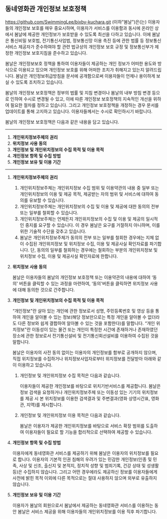 ## 동네영화관 개인정보 보호정책

https://github.com/SwimmingLee/bixby-kuchara.git (이하"봄날")은(는) 이용자들의 개인정보 보호를 매우 중요시하며, 이용자가 서비스를 이용함과 동시에 
온라인 상에서 봄날에 제공한 개인정보가 보호받을 수 있도록 최선을 다하고 있습니다. 이에 봄날은 통신비밀 보호법, 전기통신사업법, 정보통신망 이용 촉진 등에 관한 
법률 등 정보통신서비스 제공자가 준수하여야 할 관련 법규상의 개인정보 보호 규정 및 정보통신부가 제정한 개인정보 보호지침을 준수하고 있습니다. 

봄날은 개인정보보호 정책을 통하여 이용자들이 제공하는 개인 정보가 어떠한 용도와 방식으로 이용되고 있으며 개인정보 보호를 위해 어떠한 조치가 취해지고 있는지 
알려드립니다. 봄날은 개인정보취급방침을 문서에 공개함으로써 이용자들이 언제나 용이하게 보실 수 있도록 조치하고 있습니다.

봄날의 개인정보 보호정책은 정부의 법률 및 지침 변경이나 봄날의 내부 방침 변경 등으로 인하여 수시로 변경될 수 있고, 이에 따른 개인정보 보호정책의 지속적인 개선을
위하여 필요한 절차를 정하고 있습니다. 그리고 개인정보 보호정책을 개정하는 경우 문서를 업데이트를 통해 고지하고 있습니다. 이용자들께서는 수시로 확인하시기 바랍니다.
 
봄날의 개인정보 보호정책은 다음과 같은 내용을 담고 있습니다.<br>

---
1. **개인위치정보주체의 권리**<br>
1. **위치정보 사용 동의**<br>
1. **개인정보 및 개인위치정보의 수집 목적 및 이용 목적**<br>
1. **개인정보 항목 및 수집 방법**<br>
1. **개인정보 보유 및 이용 기간**
---
1. **개인위치정보주체의 권리**<br>
    1. 개인위치정보주체는 개인위치정보 수집 범위 및 이용약관의 내용 중 일부 또는 개인위치정보의 이용 및 제공 목적, 제공받는 자의 범위 및 서비스에 대하여 동의를 
    유보할 수 있습니다.
    1. 개인위치정보주체는 개인위치정보의 수집 및 이용 및 제공에 대한 동의의 전부 또는 일부를 철회할 수 있습니다.
    1. 개인위치정보주체는 언제든지 개인위치정보의 수집 및 이용 및 제공의 일시적인 중지를 요구할 수 있습니다. 이 경우 봄날은 요구를 거절하지 아니하며, 이를 위한 
    기술적 수단을 갖추고 있습니다. 
    1. 봄날은 개인위치정보주체가 동의의 전부 또는 일부를 철회한 경우에는 지체 없이 수집된 개인위치정보 및 위치정보 수집, 이용 및 제공사실 확인자료를 파기합니다. 
    단, 동의의 일부를 철회하는 경우에는 철회하는 부분의 개인위치정보 및 위치정보 수집, 이용 및 제공사실 확인자료에 한합니다.
    
1. **위치정보 사용 동의**<br>

    봄날은 이용자들의 봄날의 개인정보 보호정책 또는 이용약관의 내용에 대하여 ‘동의' 버튼을 클릭할 수 있는 과정을 마련하여, ‘동의'버튼을 클릭하면 위치정보 사용에 
    대해 동의한 것으로 간주합니다.<br>

1. **개인정보 및 개인위치정보의 수집 목적 및 이용 목적**

    “개인정보"란 살아 있는 개인에 관한 정보로서 성명, 주민등록번호 및 영상 등을 통하여 개인을 알아볼 수 있는 정보(해당 정보만으로는 특정 개인을 알아볼 수 
    없더라도 다른 정보와 쉽게 결합하여 알아볼 수 있는 것을 포함한다)를 말합니다. “개인 위치정보"란 이동성이 있는 물건 또는 개인이 특정한 시간에 존재하거나 
    존재하였던 장소에 관한 정보로서 전기통신설비 및 전기통신회선설비를 이용하여 수집된 것을 말합니다.<br>

    봄날은 이용자의 사전 동의 없이는 이용자의 개인정보를 함부로 공개하지 않으며, 직접 위치정보를 수집하거나 위치정보사업자로부터 위치정보를 전달받아 아래와 같이 
    이용하고 있습니다.
    
    1. 개인정보 및 개인위치정보 수집 목적은 다음과 같습니다.<br>

        이용자들이 제공한 개인정보를 바탕으로 위치기반서비스를 제공합니다. 봄날은 정보 검색을 요청하거나 개인위치정보주체 또는 이동성 있는 기기의 위치정보를 
        제공 시 본 위치정보를 이용한 검색결과 및 주변결과(영화 상영시간표, 영화관, 지역)를 제시합니다.
        
    1. 개인정보 및 개인위치정보 이용 목적은 다음과 같습니다.<br>
    
        봄날은 이용자가 제공한 개인위치정보를 바탕으로 서비스 확장 범위를 도출하여 이용자들이 필요로 할 기능을 합리적으로 선택하여 제공할 수 있습니다.<br>
    
 1. **개인정보 항목 및 수집 방법**<br>
 
    이용자에게 동네영화관 서비스를 제공하기 위해 봄날은 이용자의 위치정보를 필요로 합니다. 이용자의 기본적 인권 침해의 우려가 있는 민감한 개인정보(인종 및 민족, 
    사상 및 신조, 출신지 및 본적지, 정치적 성향 및 범죄기록, 건강 상태 및 성생활 등)은 수집하지 않습니다. 그리고 어떤 경우에라도 제공하신 정보를 이용자들에게 
    사전에 밝힌 목적 이외에 다른 목적으로는 절대 사용하지 않으며 외부로 유출하지 않습니다.<br>
    
 1. **개인정보 보유 및 이용 기간**
 
    이용자가 봄날의 회원으로서 봄날에서 제공하는 동네영화관 서비스를 이용하는 동안 봄날은 서비스 제공을 위해 이용자들의 개인위치정보를 이용 직후 파기합니다.
